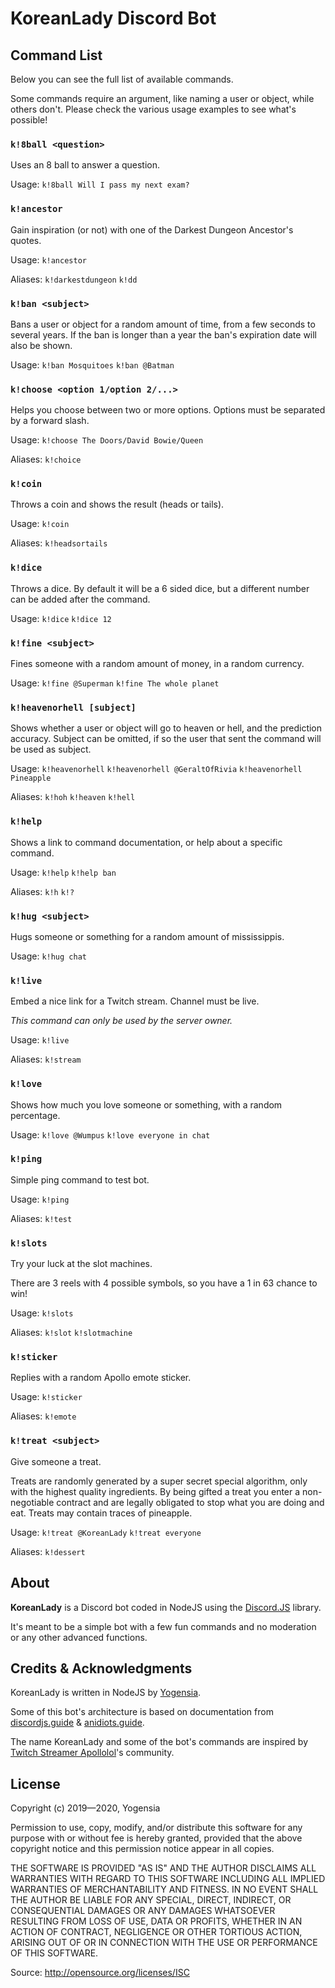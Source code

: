# KoreanLady Discord Bot

## Command List

Below you can see the full list of available commands.

Some commands require an argument, like naming a user or object, while others don't. Please check the various usage examples to see what's possible!

### `k!8ball <question>`

Uses an 8 ball to answer a question.

Usage: `k!8ball Will I pass my next exam?`

### `k!ancestor`

Gain inspiration (or not) with one of the Darkest Dungeon Ancestor's quotes.

Usage: `k!ancestor`

Aliases: `k!darkestdungeon` `k!dd`

### `k!ban <subject>`

Bans a user or object for a random amount of time, from a few seconds to several years. If the ban is longer than a year the ban's expiration date will also be shown.

Usage: `k!ban Mosquitoes` `k!ban @Batman`

### `k!choose <option 1/option 2/...>`

Helps you choose between two or more options. Options must be separated by a forward slash.

Usage: `k!choose The Doors/David Bowie/Queen`

Aliases: `k!choice`

### `k!coin`

Throws a coin and shows the result (heads or tails).

Usage: `k!coin`

Aliases: `k!headsortails`

### `k!dice`

Throws a dice. By default it will be a 6 sided dice, but a different number can be added after the command.

Usage: `k!dice` `k!dice 12`

### `k!fine <subject>`

Fines someone with a random amount of money, in a random currency.

Usage: `k!fine @Superman` `k!fine The whole planet`

### `k!heavenorhell [subject]`

Shows whether a user or object will go to heaven or hell, and the prediction accuracy. Subject can be omitted, if so the user that sent the command will be used as subject.

Usage: `k!heavenorhell` `k!heavenorhell @GeraltOfRivia` `k!heavenorhell Pineapple`

Aliases: `k!hoh` `k!heaven` `k!hell`

### `k!help`

Shows a link to command documentation, or help about a specific command.

Usage: `k!help` `k!help ban`

Aliases: `k!h` `k!?`

### `k!hug <subject>`

Hugs someone or something for a random amount of mississippis.

Usage: `k!hug chat`

### `k!live`

Embed a nice link for a Twitch stream. Channel must be live.

_This command can only be used by the server owner._

Usage: `k!live`

Aliases: `k!stream`

### `k!love`

Shows how much you love someone or something, with a random percentage.

Usage: `k!love @Wumpus` `k!love everyone in chat`

### `k!ping`

Simple ping command to test bot.

Usage: `k!ping`

Aliases: `k!test`

### `k!slots`

Try your luck at the slot machines.

There are 3 reels with 4 possible symbols, so you have a 1 in 63 chance to win!

Usage: `k!slots`

Aliases: `k!slot` `k!slotmachine`

### `k!sticker`

Replies with a random Apollo emote sticker.

Usage: `k!sticker`

Aliases: `k!emote`

### `k!treat <subject>`

Give someone a treat.

Treats are randomly generated by a super secret special algorithm, only with the highest quality ingredients. By being gifted a treat you enter a non-negotiable contract and are legally obligated to stop what you are doing and eat. Treats may contain traces of pineapple.

Usage: `k!treat @KoreanLady` `k!treat everyone`

Aliases: `k!dessert`


## About

**KoreanLady** is a Discord bot coded in NodeJS using the [Discord.JS](https://discord.js.org/#/) library.

It's meant to be a simple bot with a few fun commands and no moderation or any other advanced functions.


## Credits & Acknowledgments

KoreanLady is written in NodeJS by [Yogensia](https://www.yogensia.com).

Some of this bot's architecture is based on documentation from [discordjs.guide](https://discordjs.guide/) & [anidiots.guide](https://anidiots.guide/).

The name KoreanLady and some of the bot's commands are inspired by [Twitch Streamer Apollolol](https://www.twitch.tv/apollolol)'s community.


## License

Copyright (c) 2019—2020, Yogensia

Permission to use, copy, modify, and/or distribute this software for any purpose
with or without fee is hereby granted, provided that the above copyright notice
and this permission notice appear in all copies.

THE SOFTWARE IS PROVIDED "AS IS" AND THE AUTHOR DISCLAIMS ALL WARRANTIES WITH
REGARD TO THIS SOFTWARE INCLUDING ALL IMPLIED WARRANTIES OF MERCHANTABILITY AND
FITNESS. IN NO EVENT SHALL THE AUTHOR BE LIABLE FOR ANY SPECIAL, DIRECT,
INDIRECT, OR CONSEQUENTIAL DAMAGES OR ANY DAMAGES WHATSOEVER RESULTING FROM LOSS
OF USE, DATA OR PROFITS, WHETHER IN AN ACTION OF CONTRACT, NEGLIGENCE OR OTHER
TORTIOUS ACTION, ARISING OUT OF OR IN CONNECTION WITH THE USE OR PERFORMANCE OF
THIS SOFTWARE.

Source: http://opensource.org/licenses/ISC